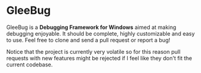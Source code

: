 # GleeBug
GleeBug is a **Debugging Framework for Windows** aimed at making debugging enjoyable. It should be complete, highly customizable and easy to use. Feel free to clone and send a pull request or report a bug!

Notice that the project is currently very volatile so for this reason pull requests with new features might be rejected if I feel like they don't fit the current codebase.
